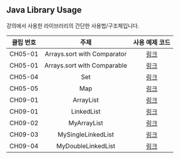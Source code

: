 ## Java Library Usage


강의에서 사용한 라이브러리의 간단한 사용법/구조체입니다.


| 클립 번호 | 주제 | 사용 예제 코드 |
|:---:|:---:|:---:|
| CH05-01 | Arrays.sort with Comparator | [링크](https://github.com/Acka1357/codingtest-java-20/blob/main/%EC%9A%94%EC%95%BD%EB%85%B8%ED%8A%B8/Arrays_sort_comparator.java) |
| CH05-01 | Arrays.sort with Comparable | [링크](https://github.com/Acka1357/codingtest-java-20/blob/main/%EC%9A%94%EC%95%BD%EB%85%B8%ED%8A%B8/Arrays_sort_comparable.java) |
| CH05-04 | Set | [링크](https://github.com/Acka1357/codingtest-java-20/blob/main/%EC%9A%94%EC%95%BD%EB%85%B8%ED%8A%B8/Set.java) |
| CH05-05 | Map | [링크](https://github.com/Acka1357/codingtest-java-20/blob/main/%EC%9A%94%EC%95%BD%EB%85%B8%ED%8A%B8/Map.java) |
| CH09-01 | ArrayList | [링크](https://github.com/Acka1357/codingtest-java-20/blob/main/%EC%9A%94%EC%95%BD%EB%85%B8%ED%8A%B8/ArrayList.java) |
| CH09-01 | LinkedList | [링크](https://github.com/Acka1357/codingtest-java-20/blob/main/%EC%9A%94%EC%95%BD%EB%85%B8%ED%8A%B8/LinkedList.java) |
| CH09-02 | MyArrayList | [링크](https://github.com/Acka1357/codingtest-java-20/blob/main/%EC%9A%94%EC%95%BD%EB%85%B8%ED%8A%B8/MyArrayList.java) |
| CH09-03 | MySingleLinkedList | [링크](https://github.com/Acka1357/codingtest-java-20/blob/main/%EC%9A%94%EC%95%BD%EB%85%B8%ED%8A%B8/MySingleLinkedList.java) |
| CH09-04 | MyDoubleLinkedList | [링크](https://github.com/Acka1357/codingtest-java-20/blob/main/%EC%9A%94%EC%95%BD%EB%85%B8%ED%8A%B8/MyDoubleLinkedList.java) |
